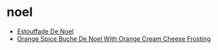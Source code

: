 # noel

 * [Estouffade De Noel](index/e/estouffade-de-noel-101475.json)
 * [Orange Spice Buche De Noel With Orange Cream Cheese Frosting](index/o/orange-spice-buche-de-noel-with-orange-cream-cheese-frosting-107515.json)
